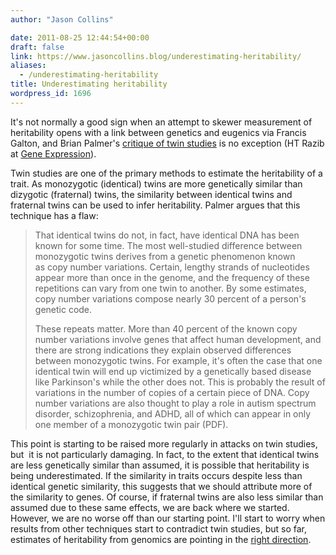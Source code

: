 ```yaml
---
author: "Jason Collins"

date: 2011-08-25 12:44:54+00:00
draft: false
link: https://www.jasoncollins.blog/underestimating-heritability/
aliases:
  - /underestimating-heritability
title: Underestimating heritability
wordpress_id: 1696
---
```


It's not normally a good sign when an attempt to skewer measurement of heritability opens with a link between genetics and eugenics via Francis Galton, and Brian Palmer's [critique of twin studies](http://www.slate.com/id/2301906) is no exception (HT Razib at [Gene Expression](http://blogs.discovermagazine.com/gnxp/2011/08/twin-studies-are-not-useless/)).

Twin studies are one of the primary methods to estimate the heritability of a trait. As monozygotic (identical) twins are more genetically similar than dizygotic (fraternal) twins, the similarity between identical twins and fraternal twins can be used to infer heritability. Palmer argues that this technique has a flaw:


<blockquote>That identical twins do not, in fact, have identical DNA has been known for some time. The most well-studied difference between monozygotic twins derives from a genetic phenomenon known as copy number variations. Certain, lengthy strands of nucleotides appear more than once in the genome, and the frequency of these repetitions can vary from one twin to another. By some estimates, copy number variations compose nearly 30 percent of a person's genetic code.

These repeats matter. More than 40 percent of the known copy number variations involve genes that affect human development, and there are strong indications they explain observed differences between monozygotic twins. For example, it's often the case that one identical twin will end up victimized by a genetically based disease like Parkinson's while the other does not. This is probably the result of variations in the number of copies of a certain piece of DNA. Copy number variations are also thought to play a role in autism spectrum disorder, schizophrenia, and ADHD, all of which can appear in only one member of a monozygotic twin pair (PDF).</blockquote>


This point is starting to be raised more regularly in attacks on twin studies, but  it is not particularly damaging. In fact, to the extent that identical twins are less genetically similar than assumed, it is possible that heritability is being underestimated. If the similarity in traits occurs despite less than identical genetic similarity, this suggests that we should attribute more of the similarity to genes. Of course, if fraternal twins are also less similar than assumed due to these same effects, we are back where we started. However, we are no worse off than our starting point. I'll start to worry when results from other techniques start to contradict twin studies, but so far, estimates of heritability from genomics are pointing in the [right direction](http://blogs.discovermagazine.com/gnxp/2011/08/half-the-variation-in-i-q-is-due-to-genes/).
